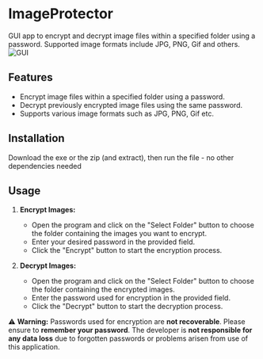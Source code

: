 # ImageProtector
GUI app to encrypt and decrypt image files within a specified folder using a password. Supported image formats include JPG, PNG, Gif and others.
![GUI](https://github.com/OGD311/ImageProtector/assets/114223604/168e6bc1-ac15-4d88-abac-1362e4a4d6e2)

## Features

- Encrypt image files within a specified folder using a password.
- Decrypt previously encrypted image files using the same password.
- Supports various image formats such as JPG, PNG, Gif etc.

## Installation
Download the exe or the zip (and extract), then run the file - no other dependencies needed

## Usage

1. **Encrypt Images:**
   - Open the program and click on the "Select Folder" button to choose the folder containing the images you want to encrypt.
   - Enter your desired password in the provided field.
   - Click the "Encrypt" button to start the encryption process.

2. **Decrypt Images:**
   - Open the program and click on the "Select Folder" button to choose the folder containing the encrypted images.
   - Enter the password used for encryption in the provided field.
   - Click the "Decrypt" button to start the decryption process.

:warning: **Warning:** Passwords used for encryption are **not recoverable**. Please ensure to **remember your password**. The developer is **not responsible for any data loss** due to forgotten passwords or problems arisen from use of this application.

